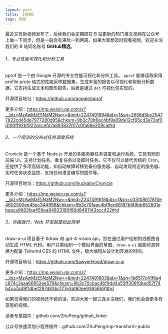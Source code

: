 ```yaml
---
layout: post
title: 【视频】
tags: 视频
---
```


最近又有新视频发布了，后续我们会定期把在 B 站更新的热门推文视频在公众号上做一下同步，但是一般会有滞后一到两周，如果大家想及时观看视频，欢迎关注我们的 B 站同名账号 **GitHub精选**。

######  1、专业性能可视化和分析工具

pprof 是一个由 Google 开源的专业性能可视化和分析工具。 `pprof` 能够读取采用 profile.proto 格式的性能采样数据集，生成丰富的报告以可视化和帮助分析数据。它支持生成文本和图形报告，后者是通过 `dot` 可视化包实现的。

开源项目地址：https://github.com/google/pprof

更多介绍：https://mp.weixin.qq.com/s?__biz=MzAwMzE5NzM2Nw==&mid=2247491694&idx=1&sn=2656d5bc25477822cd45de7977280d95&chksm=9b3c70b6ac4bf9a09de12cf95cd3e72af0d100ff92bf922dccefd7a893837f07c0fa68e209ca#rd

###### 2、一个简洁的分布式任务调度系统

Cronicle 是一个基于 Node.js 开发的多服务器任务调度和运行系统，它具有网页前端 UI，支持计划任务、重复任务以及即时任务。它不仅可以替代传统的 Cron，还提供了多项高级功能，如自动故障转移到备份服务器、自动发现附近的服务器、实时任务状态监控、支持任何语言编写的插件等。

开源项目地址：https://github.com/jhuckaby/Cronicle

更多介绍：https://mp.weixin.qq.com/s?__biz=MzAwMzE5NzM2Nw==&mid=2247491618&idx=1&sn=c03108617810e4602500ee45ec344998&chksm=9b3c70faac4bf9ec68187bf49bb652601ebaaca9683faa456ea84833190f86d8491143acc422#rd

###### 3、你画就行，Web 开发就是如此简单

draw-a-ui 项目基于 tldraw 和 gpt-4-vision api，旨在通过用户绘制的线框图自动生成 HTML 代码。用户只需绘制一个模拟界面的草图，`draw-a-ui` 就能将其转换为配备 Tailwind CSS 的 HTML 文件，极大缩短从设计到开发的时间。

开源项目地址：https://github.com/SawyerHood/draw-a-ui

更多介绍：https://mp.weixin.qq.com/s?__biz=MzAwMzE5NzM2Nw==&mid=2247491603&idx=1&sn=1b6517c41f6a4c874c3aaa86952ee579&chksm=9b3c70cbac4bf9dd4a55ff306f0bed57f74b4ca7a49f1dbef287d83bc177e3a160ee93658b91#rd

如果觉得我们的视频还不错的话，欢迎大家一键三连关注我们，我们也会做更多有意思的视频。

读者专属插件：github.com/ZhuPeng/github_linker

公众号快速添加小程序插件：github.com/ZhuPeng/mp-transform-public